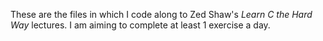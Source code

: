 These are the files in which I code along to Zed Shaw's *Learn C the Hard Way* lectures. I am aiming to complete at least 1 exercise a day.
